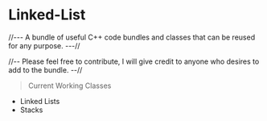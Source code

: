 # Linked-List
//--- A bundle of useful C++ code bundles and classes that can be reused for any purpose. ---//

//-- Please feel free to contribute, I will give credit to anyone who desires to add to the bundle. --//

> Current Working Classes 

- Linked Lists
- Stacks
